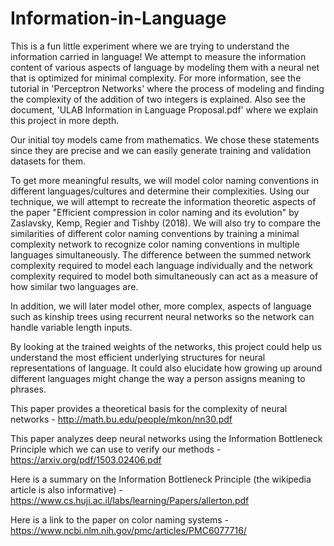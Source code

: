 # Information-in-Language
This is a fun little experiment where we are trying to understand the information carried in language! We attempt to measure the information content of various aspects of language by modeling them with a neural net that is optimized for minimal complexity. For more information, see the tutorial in 'Perceptron Networks' where the process of modeling and finding the complexity of the addition of two integers is explained. Also see the document, 'ULAB Information in Language Proposal.pdf' where we explain this project in more depth. 

Our initial toy models came from mathematics. We chose these statements since they are precise and we can easily generate training and validation datasets for them.

To get more meaningful results, we will model color naming conventions in different languages/cultures and determine their complexities. Using our technique, we will attempt to recreate the information theoretic aspects of the paper "Efficient compression in color naming and its evolution" by Zaslavsky, Kemp, Regier and Tishby (2018). We will also try to compare the similarities of different color naming conventions by training a minimal complexity network to recognize color naming conventions in multiple languages simultaneously. The difference between the summed network complexity required to model each language individually and the network complexity required to model both simultaneously can act as a measure of how similar two languages are. 

In addition, we will later model other, more complex, aspects of language such as kinship trees using recurrent neural networks so the network can handle variable length inputs. 

By looking at the trained weights of the networks, this project could help us understand the most efficient underlying structures for neural representations of language. It could also elucidate how growing up around different languages might change the way a person assigns meaning to phrases.

This paper provides a theoretical basis for the complexity of neural networks - http://math.bu.edu/people/mkon/nn30.pdf

This paper analyzes deep neural networks using the Information Bottleneck Principle which we can use to verify our methods - https://arxiv.org/pdf/1503.02406.pdf

Here is a summary on the Information Bottleneck Principle (the wikipedia article is also informative) - https://www.cs.huji.ac.il/labs/learning/Papers/allerton.pdf

Here is a link to the paper on color naming systems - https://www.ncbi.nlm.nih.gov/pmc/articles/PMC6077716/
